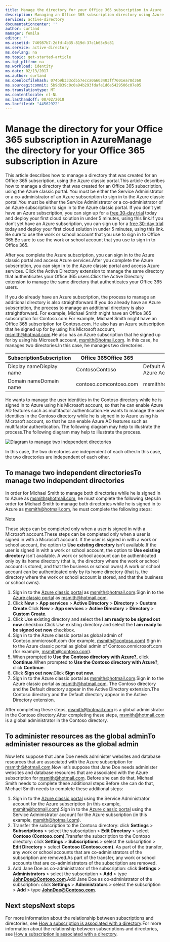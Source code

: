 ```yaml
---
title: Manage the directory for your Office 365 subscription in Azure | Microsoft Docs
description: Managing an Office 365 subscription directory using Azure Active Directory and the Azure classic portal
services: active-directory
documentationcenter: ''
author: curtand
manager: femila
editor: ''
ms.assetid: 746987b7-2dfd-4b35-819d-37c1b65c5c81
ms.service: active-directory
ms.devlang: na
ms.topic: get-started-article
ms.tgt_pltfrm: na
ms.workload: identity
ms.date: 02/13/2017
ms.author: curtand
ms.openlocfilehash: 074b9b333cd557ecca0a603403ff7601ea78d360
ms.sourcegitcommit: 5b9d839c0c0a94b293fdafe1d6e5429506c07e05
ms.translationtype: MT
ms.contentlocale: nl-NL
ms.lasthandoff: 08/02/2018
ms.locfileid: "44562922"
---
```

# <a name="manage-the-directory-for-your-office-365-subscription-in-azure"></a><span data-ttu-id="db888-103">Manage the directory for your Office 365 subscription in Azure</span><span class="sxs-lookup"><span data-stu-id="db888-103">Manage the directory for your Office 365 subscription in Azure</span></span>
<span data-ttu-id="db888-104">This article describes how to manage a directory that was created for an Office 365 subscription, using the Azure classic portal.</span><span class="sxs-lookup"><span data-stu-id="db888-104">This article describes how to manage a directory that was created for an Office 365 subscription, using the Azure classic portal.</span></span> <span data-ttu-id="db888-105">You must be either the Service Administrator or a co-administrator of an Azure subscription to sign in to the Azure classic portal.</span><span class="sxs-lookup"><span data-stu-id="db888-105">You must be either the Service Administrator or a co-administrator of an Azure subscription to sign in to the Azure classic portal.</span></span> <span data-ttu-id="db888-106">If you don’t yet have an Azure subscription, you can sign up for a [free 30-day trial](https://azure.microsoft.com/trial/get-started-active-directory/) today and deploy your first cloud solution in under 5 minutes, using this link.</span><span class="sxs-lookup"><span data-stu-id="db888-106">If you don’t yet have an Azure subscription, you can sign up for a [free 30-day trial](https://azure.microsoft.com/trial/get-started-active-directory/) today and deploy your first cloud solution in under 5 minutes, using this link.</span></span> <span data-ttu-id="db888-107">Be sure to use the work or school account that you use to sign in to Office 365.</span><span class="sxs-lookup"><span data-stu-id="db888-107">Be sure to use the work or school account that you use to sign in to Office 365.</span></span>

<span data-ttu-id="db888-108">After you complete the Azure subscription, you can sign in to the Azure classic portal and access Azure services.</span><span class="sxs-lookup"><span data-stu-id="db888-108">After you complete the Azure subscription, you can sign in to the Azure classic portal and access Azure services.</span></span> <span data-ttu-id="db888-109">Click the Active Directory extension to manage the same directory that authenticates your Office 365 users.</span><span class="sxs-lookup"><span data-stu-id="db888-109">Click the Active Directory extension to manage the same directory that authenticates your Office 365 users.</span></span>

<span data-ttu-id="db888-110">If you do already have an Azure subscription, the process to manage an additional directory is also straightforward.</span><span class="sxs-lookup"><span data-stu-id="db888-110">If you do already have an Azure subscription, the process to manage an additional directory is also straightforward.</span></span> <span data-ttu-id="db888-111">For example, Michael Smith might have an Office 365 subscription for Contoso.com.</span><span class="sxs-lookup"><span data-stu-id="db888-111">For example, Michael Smith might have an Office 365 subscription for Contoso.com.</span></span> <span data-ttu-id="db888-112">He also has an Azure subscription that he signed up for by using his Microsoft account, msmith@hotmail.com.</span><span class="sxs-lookup"><span data-stu-id="db888-112">He also has an Azure subscription that he signed up for by using his Microsoft account, msmith@hotmail.com.</span></span> <span data-ttu-id="db888-113">In this case, he manages two directories.</span><span class="sxs-lookup"><span data-stu-id="db888-113">In this case, he manages two directories.</span></span>

| <span data-ttu-id="db888-114">Subscription</span><span class="sxs-lookup"><span data-stu-id="db888-114">Subscription</span></span> | <span data-ttu-id="db888-115">Office 365</span><span class="sxs-lookup"><span data-stu-id="db888-115">Office 365</span></span> | <span data-ttu-id="db888-116">Azure</span><span class="sxs-lookup"><span data-stu-id="db888-116">Azure</span></span> |
| --- | --- | --- |
|   <span data-ttu-id="db888-117">Display name</span><span class="sxs-lookup"><span data-stu-id="db888-117">Display name</span></span> |<span data-ttu-id="db888-118">Contoso</span><span class="sxs-lookup"><span data-stu-id="db888-118">Contoso</span></span> |<span data-ttu-id="db888-119">Default Azure Active Directory (Azure AD) directory</span><span class="sxs-lookup"><span data-stu-id="db888-119">Default Azure Active Directory (Azure AD) directory</span></span> |
|   <span data-ttu-id="db888-120">Domain name</span><span class="sxs-lookup"><span data-stu-id="db888-120">Domain name</span></span> |<span data-ttu-id="db888-121">contoso.com</span><span class="sxs-lookup"><span data-stu-id="db888-121">contoso.com</span></span> |<span data-ttu-id="db888-122">msmithhotmail.onmicrosoft.com</span><span class="sxs-lookup"><span data-stu-id="db888-122">msmithhotmail.onmicrosoft.com</span></span> |

<span data-ttu-id="db888-123">He wants to manage the user identities in the Contoso directory while he is signed in to Azure using his Microsoft account, so that he can enable Azure AD features such as multifactor authentication.</span><span class="sxs-lookup"><span data-stu-id="db888-123">He wants to manage the user identities in the Contoso directory while he is signed in to Azure using his Microsoft account, so that he can enable Azure AD features such as multifactor authentication.</span></span> <span data-ttu-id="db888-124">The following diagram may help to illustrate the process.</span><span class="sxs-lookup"><span data-stu-id="db888-124">The following diagram may help to illustrate the process.</span></span>

![Diagram to manage two independent directories](https://docstestmedia1.blob.core.windows.net/azure-media/articles/active-directory/media/active-directory-manage-o365-subscription/AAD_O365_03.png)

<span data-ttu-id="db888-126">In this case, the two directories are independent of each other.</span><span class="sxs-lookup"><span data-stu-id="db888-126">In this case, the two directories are independent of each other.</span></span>

## <a name="to-manage-two-independent-directories"></a><span data-ttu-id="db888-127">To manage two independent directories</span><span class="sxs-lookup"><span data-stu-id="db888-127">To manage two independent directories</span></span>
<span data-ttu-id="db888-128">In order for Michael Smith to manage both directories while he is signed in to Azure as msmith@hotmail.com, he must complete the following steps:</span><span class="sxs-lookup"><span data-stu-id="db888-128">In order for Michael Smith to manage both directories while he is signed in to Azure as msmith@hotmail.com, he must complete the following steps:</span></span>

> [!NOTE]
> <span data-ttu-id="db888-129">These steps can be completed only when a user is signed in with a Microsoft account.</span><span class="sxs-lookup"><span data-stu-id="db888-129">These steps can be completed only when a user is signed in with a Microsoft account.</span></span> <span data-ttu-id="db888-130">If the user is signed in with a work or school account, the option to **Use existing directory** isn't available.</span><span class="sxs-lookup"><span data-stu-id="db888-130">If the user is signed in with a work or school account, the option to **Use existing directory** isn't available.</span></span> <span data-ttu-id="db888-131">A work or school account can be authenticated only by its home directory (that is, the directory where the work or school account is stored, and that the business or school owns).</span><span class="sxs-lookup"><span data-stu-id="db888-131">A work or school account can be authenticated only by its home directory (that is, the directory where the work or school account is stored, and that the business or school owns).</span></span>
>
>

1. <span data-ttu-id="db888-132">Sign in to the [Azure classic portal](https://manage.windowsazure.com) as msmith@hotmail.com.</span><span class="sxs-lookup"><span data-stu-id="db888-132">Sign in to the [Azure classic portal](https://manage.windowsazure.com) as msmith@hotmail.com.</span></span>
2. <span data-ttu-id="db888-133">Click **New** > **App services** > **Active Directory** > **Directory** > **Custom Create**.</span><span class="sxs-lookup"><span data-stu-id="db888-133">Click **New** > **App services** > **Active Directory** > **Directory** > **Custom Create**.</span></span>
3. <span data-ttu-id="db888-134">Click Use existing directory and select the **I am ready to be signed out now** checkbox.</span><span class="sxs-lookup"><span data-stu-id="db888-134">Click Use existing directory and select the **I am ready to be signed out now** checkbox.</span></span>
4. <span data-ttu-id="db888-135">Sign in to the Azure classic portal as global admin of Contoso.onmicrosoft.com (for example, msmith@contoso.com).</span><span class="sxs-lookup"><span data-stu-id="db888-135">Sign in to the Azure classic portal as global admin of Contoso.onmicrosoft.com (for example, msmith@contoso.com).</span></span>
5. <span data-ttu-id="db888-136">When prompted to **Use the Contoso directory with Azure?**, click **Continue**.</span><span class="sxs-lookup"><span data-stu-id="db888-136">When prompted to **Use the Contoso directory with Azure?**, click **Continue**.</span></span>
6. <span data-ttu-id="db888-137">Click **Sign out now**.</span><span class="sxs-lookup"><span data-stu-id="db888-137">Click **Sign out now**.</span></span>
7. <span data-ttu-id="db888-138">Sign in to the Azure classic portal as msmith@hotmail.com.</span><span class="sxs-lookup"><span data-stu-id="db888-138">Sign in to the Azure classic portal as msmith@hotmail.com.</span></span> <span data-ttu-id="db888-139">The Contoso directory and the Default directory appear in the Active Directory extension.</span><span class="sxs-lookup"><span data-stu-id="db888-139">The Contoso directory and the Default directory appear in the Active Directory extension.</span></span>

<span data-ttu-id="db888-140">After completing these steps, msmith@hotmail.com is a global administrator in the Contoso directory.</span><span class="sxs-lookup"><span data-stu-id="db888-140">After completing these steps, msmith@hotmail.com is a global administrator in the Contoso directory.</span></span>

## <a name="to-administer-resources-as-the-global-admin"></a><span data-ttu-id="db888-141">To administer resources as the global admin</span><span class="sxs-lookup"><span data-stu-id="db888-141">To administer resources as the global admin</span></span>
<span data-ttu-id="db888-142">Now let’s suppose that Jane Doe needs administer websites and database resources that are associated with the Azure subscription for msmith@hotmail.com.</span><span class="sxs-lookup"><span data-stu-id="db888-142">Now let’s suppose that Jane Doe needs administer websites and database resources that are associated with the Azure subscription for msmith@hotmail.com.</span></span> <span data-ttu-id="db888-143">Before she can do that, Michael Smith needs to complete these additional steps:</span><span class="sxs-lookup"><span data-stu-id="db888-143">Before she can do that, Michael Smith needs to complete these additional steps:</span></span>

1. <span data-ttu-id="db888-144">Sign in to the [Azure classic portal](https://manage.windowsazure.com) using the Service Administrator account for the Azure subscription (in this example, msmith@hotmail.com).</span><span class="sxs-lookup"><span data-stu-id="db888-144">Sign in to the [Azure classic portal](https://manage.windowsazure.com) using the Service Administrator account for the Azure subscription (in this example, msmith@hotmail.com).</span></span>
2. <span data-ttu-id="db888-145">Transfer the subscription to the Contoso directory: click **Settings** > **Subscriptions** > select the subscription > **Edit Directory** > select **Contoso (Contoso.com)**.</span><span class="sxs-lookup"><span data-stu-id="db888-145">Transfer the subscription to the Contoso directory: click **Settings** > **Subscriptions** > select the subscription > **Edit Directory** > select **Contoso (Contoso.com)**.</span></span> <span data-ttu-id="db888-146">As part of the transfer, any work or school accounts that are co-administrators of the subscription are removed.</span><span class="sxs-lookup"><span data-stu-id="db888-146">As part of the transfer, any work or school accounts that are co-administrators of the subscription are removed.</span></span>
3. <span data-ttu-id="db888-147">Add Jane Doe as co-administrator of the subscription: click **Settings** > **Administrators** > select the subscription > **Add** > type **JohnDoe@Contoso.com**.</span><span class="sxs-lookup"><span data-stu-id="db888-147">Add Jane Doe as co-administrator of the subscription: click **Settings** > **Administrators** > select the subscription > **Add** > type **JohnDoe@Contoso.com**.</span></span>

## <a name="next-steps"></a><span data-ttu-id="db888-148">Next steps</span><span class="sxs-lookup"><span data-stu-id="db888-148">Next steps</span></span>
<span data-ttu-id="db888-149">For more information about the relationship between subscriptions and directories, see [How a subscription is associated with a directory](active-directory-how-subscriptions-associated-directory.md).</span><span class="sxs-lookup"><span data-stu-id="db888-149">For more information about the relationship between subscriptions and directories, see [How a subscription is associated with a directory](active-directory-how-subscriptions-associated-directory.md).</span></span>

